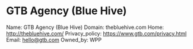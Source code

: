 
# GTB Agency (Blue Hive)

Name: GTB Agency (Blue Hive)
Domain: thebluehive.com
Home: http://thebluehive.com/
Privacy_policy: https://www.gtb.com/privacy.html
Email: hello@gtb.com
Owned_by: WPP
